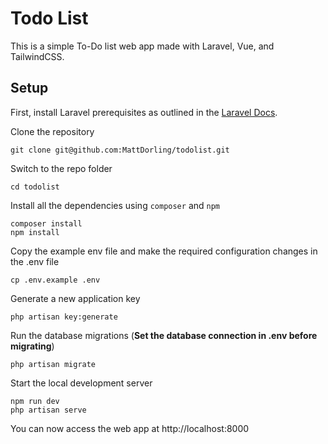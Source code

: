 # Todo List

This is a simple To-Do list web app made with Laravel, Vue, and TailwindCSS.

## Setup

First, install Laravel prerequisites as outlined in the [Laravel Docs](https://laravel.com/docs/9.x/installation).

Clone the repository

    git clone git@github.com:MattDorling/todolist.git

Switch to the repo folder

    cd todolist

Install all the dependencies using `composer` and `npm`

    composer install
    npm install

Copy the example env file and make the required configuration changes in the .env file

    cp .env.example .env

Generate a new application key

    php artisan key:generate

Run the database migrations (**Set the database connection in .env before migrating**)

    php artisan migrate

Start the local development server
    
    npm run dev
    php artisan serve

You can now access the web app at http://localhost:8000
